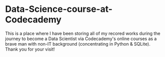 # Data-Science-course-at-Codecademy

This is a place where I have been storing all of my recored works during the journey to become a Data Scientist via Codecademy's  online courses as a brave man with non-IT background (concentrating in Python & SQLite). 
Thank you for your visit!
